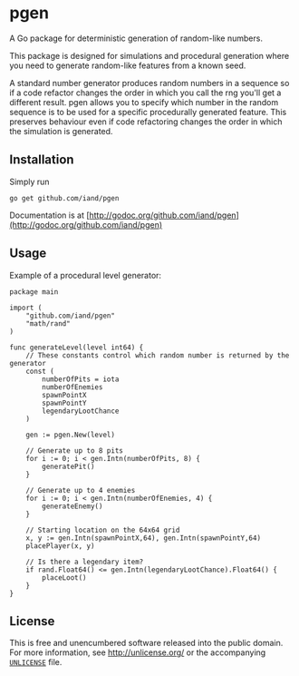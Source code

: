 # pgen
A Go package for deterministic generation of random-like numbers.

This package is designed for simulations and procedural generation where you need to generate random-like features from a known seed. 

A standard number generator produces random numbers in a sequence so if a code refactor changes the
order in which you call the rng you'll get a different result. pgen allows you to specify which
number in the random sequence is to be used for a specific procedurally generated feature. This
preserves behaviour even if code refactoring changes the order in which the simulation is generated.

## Installation

Simply run

    go get github.com/iand/pgen

Documentation is at [http://godoc.org/github.com/iand/pgen](http://godoc.org/github.com/iand/pgen)


## Usage

Example of a procedural level generator:

    package main

    import (
        "github.com/iand/pgen"
        "math/rand"
    )

    func generateLevel(level int64) {
        // These constants control which random number is returned by the generator
        const (
            numberOfPits = iota
            numberOfEnemies
            spawnPointX
            spawnPointY
            legendaryLootChance
        )
        
        gen := pgen.New(level)

        // Generate up to 8 pits
        for i := 0; i < gen.Intn(numberOfPits, 8) {
            generatePit()
        }

        // Generate up to 4 enemies
        for i := 0; i < gen.Intn(numberOfEnemies, 4) {
            generateEnemy()
        }

        // Starting location on the 64x64 grid
        x, y := gen.Intn(spawnPointX,64), gen.Intn(spawnPointY,64)
        placePlayer(x, y)

        // Is there a legendary item?
        if rand.Float64() <= gen.Intn(legendaryLootChance).Float64() {
            placeLoot()
        }
    }       


## License

This is free and unencumbered software released into the public domain. For more
information, see <http://unlicense.org/> or the accompanying [`UNLICENSE`](UNLICENSE) file.
